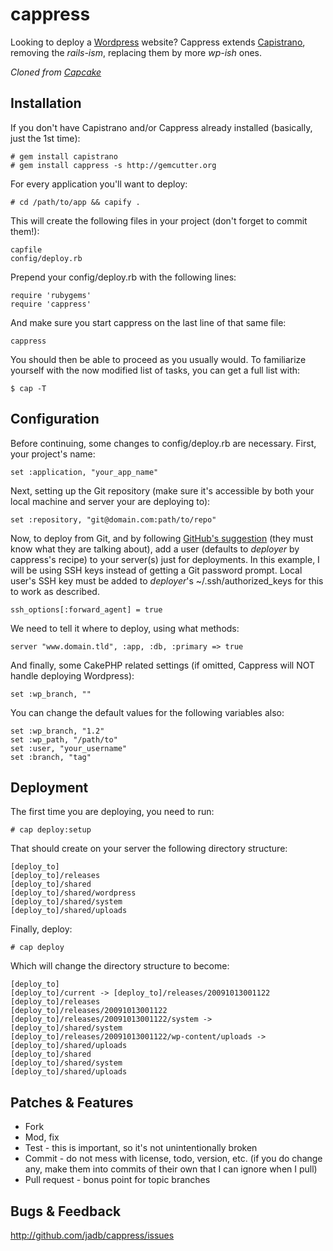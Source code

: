 # cappress

Looking to deploy a [Wordpress](http://wordpress.org) website? Cappress extends [Capistrano](http://capify.org), removing the *rails-ism*, replacing them by more *wp-ish* ones.

*Cloned from [Capcake](http://github.com/jadb/capcake)*

## Installation

If you don't have Capistrano and/or Cappress already installed (basically, just the 1st time):

	# gem install capistrano
	# gem install cappress -s http://gemcutter.org

For every application you'll want to deploy:

	# cd /path/to/app && capify .

This will create the following files in your project (don't forget to commit them!):

	capfile
	config/deploy.rb

Prepend your config/deploy.rb with the following lines:

	require 'rubygems'
	require 'cappress'

And make sure you start cappress on the last line of that same file:

	cappress

You should then be able to proceed as you usually would. To familiarize yourself with the now modified list of tasks, you can get a full list with:

	$ cap -T

## Configuration

Before continuing, some changes to config/deploy.rb are necessary. First, your project's name:

	set :application, "your_app_name"

Next, setting up the Git repository (make sure it's accessible by both your local machine and server your are deploying to):

	set :repository, "git@domain.com:path/to/repo"

Now, to deploy from Git, and by following [GitHub's suggestion](http://github.com/guides/deploying-with-capistrano) (they must know what they are talking about), add a user (defaults to *deployer* by cappress's recipe) to your server(s) just for deployments. In this example, I will be using SSH keys instead of getting a Git password prompt. Local user's SSH key must be added to *deployer*'s ~/.ssh/authorized_keys for this to work as described. 

	ssh_options[:forward_agent] = true

We need to tell it where to deploy, using what methods:

	server "www.domain.tld", :app, :db, :primary => true

And finally, some CakePHP related settings (if omitted, Cappress will NOT handle deploying Wordpress):

	set :wp_branch, ""

You can change the default values for the following variables also:

	set :wp_branch, "1.2"
	set :wp_path, "/path/to"
	set :user, "your_username"
	set :branch, "tag"

## Deployment

The first time you are deploying, you need to run:

	# cap deploy:setup

That should create on your server the following directory structure:

	[deploy_to]
	[deploy_to]/releases
	[deploy_to]/shared
	[deploy_to]/shared/wordpress
	[deploy_to]/shared/system
	[deploy_to]/shared/uploads

Finally, deploy:

	# cap deploy

Which will change the directory structure to become:

	[deploy_to]
	[deploy_to]/current -> [deploy_to]/releases/20091013001122
	[deploy_to]/releases
	[deploy_to]/releases/20091013001122
	[deploy_to]/releases/20091013001122/system -> [deploy_to]/shared/system
	[deploy_to]/releases/20091013001122/wp-content/uploads -> [deploy_to]/shared/uploads
	[deploy_to]/shared
	[deploy_to]/shared/system
	[deploy_to]/shared/uploads

## Patches & Features

* Fork
* Mod, fix
* Test - this is important, so it's not unintentionally broken
* Commit - do not mess with license, todo, version, etc. (if you do change any, make them into commits of their own that I can ignore when I pull)
* Pull request - bonus point for topic branches

## Bugs & Feedback

http://github.com/jadb/cappress/issues